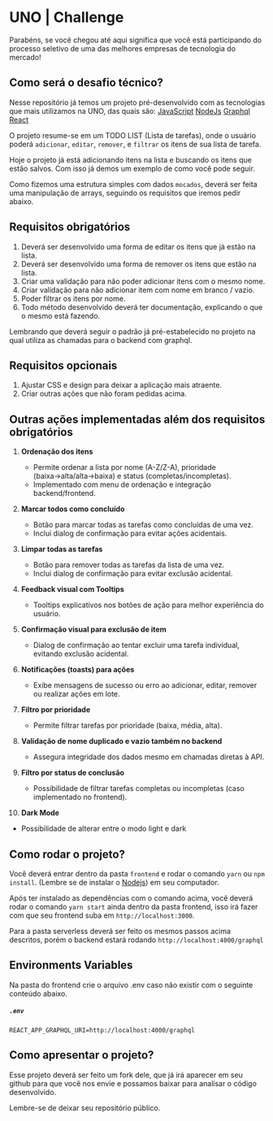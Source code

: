 
# UNO | Challenge

Parabéns, se você chegou até aqui significa que você está participando do processo seletivo de uma das melhores empresas de tecnologia do mercado!

## Como será o desafio técnico?

Nesse repositório já temos um projeto pré-desenvolvido com as tecnologias que mais utilizamos na UNO, das quais são: 
[JavaScript](https://developer.mozilla.org/pt-BR/docs/Web/JavaScript)
[NodeJs](https://nodejs.org/pt-br/docs)
[Graphql](https://graphql.org/learn/)
[React](https://pt-br.legacy.reactjs.org/docs/getting-started.html)

O projeto resume-se em um TODO LIST (Lista de tarefas), onde o usuário poderá `adicionar`, `editar`, `remover`, e `filtrar` os itens de sua lista de tarefa.

Hoje o projeto já está adicionando itens na lista e buscando os itens que estão salvos. Com isso já demos um exemplo de como você pode seguir.

Como fizemos uma estrutura simples com dados `mocados`, deverá ser feita uma manipulação de arrays, seguindo os requisitos que iremos pedir abaixo.

## Requisitos obrigatórios

 1. Deverá ser desenvolvido uma forma de editar os itens que já estão na lista.
 2. Deverá ser desenvolvido uma forma de remover os itens que estão na lista.
 3. Criar uma validação para não poder adicionar itens com o mesmo nome.
 4. Criar validação para não adicionar item com nome em branco / vazio.
 5. Poder filtrar os itens por nome.
 6. Todo método desenvolvido deverá ter documentação, explicando o que o mesmo está fazendo.

Lembrando que deverá seguir o padrão já pré-estabelecido no projeto na qual utiliza as chamadas para o backend com graphql.

## Requisitos opcionais

 1. Ajustar CSS e design para deixar a aplicação mais atraente.
 2. Criar outras ações que não foram pedidas acima.

 ## Outras ações implementadas além dos requisitos obrigatórios

1. **Ordenação dos itens**
   - Permite ordenar a lista por nome (A-Z/Z-A), prioridade (baixa→alta/alta→baixa) e status (completas/incompletas).
   - Implementado com menu de ordenação e integração backend/frontend.

2. **Marcar todos como concluído**
   - Botão para marcar todas as tarefas como concluídas de uma vez.
   - Inclui dialog de confirmação para evitar ações acidentais.

3. **Limpar todas as tarefas**
   - Botão para remover todas as tarefas da lista de uma vez.
   - Inclui dialog de confirmação para evitar exclusão acidental.

4. **Feedback visual com Tooltips**
   - Tooltips explicativos nos botões de ação para melhor experiência do usuário.

5. **Confirmação visual para exclusão de item**
   - Dialog de confirmação ao tentar excluir uma tarefa individual, evitando exclusão acidental.

6. **Notificações (toasts) para ações**
   - Exibe mensagens de sucesso ou erro ao adicionar, editar, remover ou realizar ações em lote.

7. **Filtro por prioridade**
   - Permite filtrar tarefas por prioridade (baixa, média, alta).

8. **Validação de nome duplicado e vazio também no backend**
   - Assegura integridade dos dados mesmo em chamadas diretas à API.

9. **Filtro por status de conclusão**
   - Possibilidade de filtrar tarefas completas ou incompletas (caso implementado no frontend).
 
10. **Dark Mode**
   - Possibilidade de alterar entre o modo light e dark

## Como rodar o projeto?

Você deverá entrar dentro da pasta `frontend` e rodar o comando `yarn` ou `npm install`. (Lembre se de instalar o [Nodejs](https://nodejs.org/en/download)) em seu computador.

Após ter instalado as dependências com o comando acima, você deverá rodar o comando `yarn start` ainda dentro da pasta frontend, isso irá fazer com que seu frontend suba em `http://localhost:3000`.

Para a pasta serverless deverá ser feito os mesmos passos acima descritos, porém o backend estará rodando `http://localhost:4000/graphql`

## Environments Variables
  
Na pasta do frontend crie o arquivo .env caso não existir com o seguinte conteúdo abaixo.
##### **`.env`**
```
REACT_APP_GRAPHQL_URI=http://localhost:4000/graphql
```

## Como apresentar o projeto?

Esse projeto deverá ser feito um fork dele, que já irá aparecer em seu github para que você nos envie e possamos baixar para analisar o código desenvolvido. 

Lembre-se de deixar seu repositório público.

